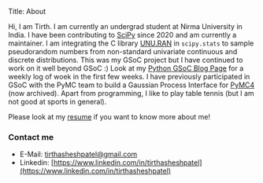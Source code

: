 Title: About

Hi, I am Tirth. I am currently an undergrad student at Nirma University in India. I have been contributing to [SciPy](https://www.github.com/scipy/scipy) since 2020 and am currently a maintainer. I am integrating the C library [UNU.RAN](http://statmath.wu.ac.at/software/unuran/) in `scipy.stats` to sample pseudorandom numbers from non-standard univariate continuous and discrete distributions. This was my GSoC project but I have continued to work on it well beyond GSoC :) Look at my [Python GSoC Blog Page](https://blogs.python-gsoc.org/en/tirthasheshpatels-blog/) for a weekly log of woek in the first few weeks. I have previously participated in GSoC with the PyMC team to build a Gaussian Process Interface for [PyMC4](https://www.github.com/pymc-devs/pymc4) (now archived). Apart from programming, I like to play table tennis (but I am not good at sports in general).

Please look at my [resume]({static}../pdfs/TirthPatelResume.pdf) if you want to know more about me!

### Contact me

- E-Mail: [tirthasheshpatel@gmail.com](mailto:tirthasheshpatel@gmail.com)
- Linkedin: [https://www.linkedin.com/in/tirthasheshpatel](https://www.linkedin.com/in/tirthasheshpatel)
